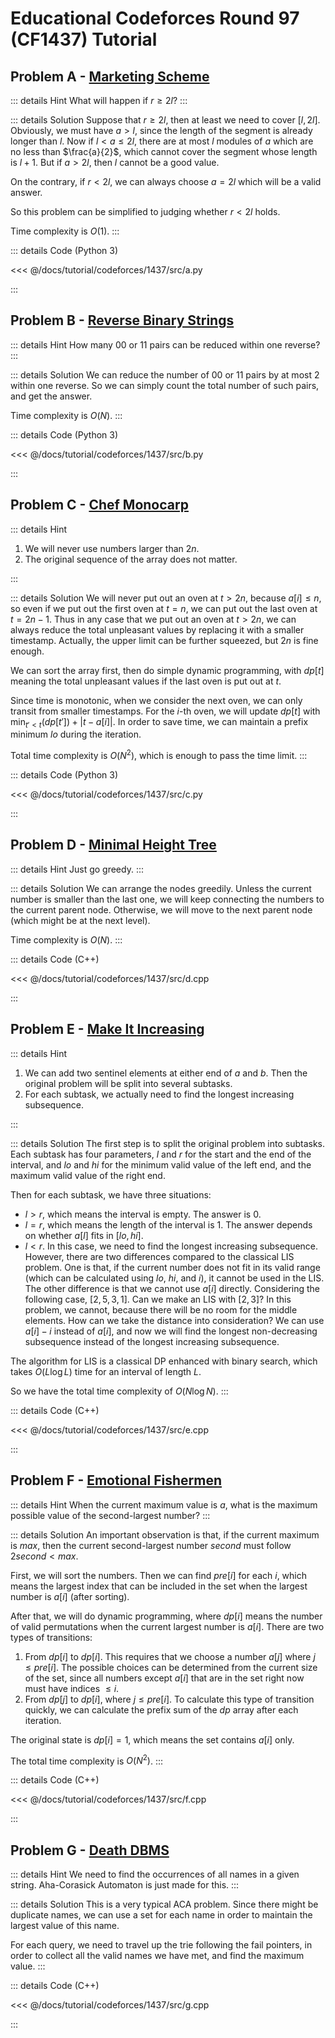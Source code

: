 # Educational Codeforces Round 97 (CF1437) Tutorial

## Problem A - [Marketing Scheme](https://codeforces.com/contest/1437/problem/A)

::: details Hint
What will happen if $r\geq2l$?
:::

::: details Solution
Suppose that $r\geq2l$, then at least we need to cover $[l,2l]$. Obviously, we must have $a>l$, since the length of the segment is already longer than $l$. Now if $l<a\leq2l$, there are at most $l$ modules of $a$ which are no less than $\frac{a}{2}$, which cannot cover the segment whose length is $l+1$. But if $a>2l$, then $l$ cannot be a good value.

On the contrary, if $r<2l$, we can always choose $a=2l$ which will be a valid answer.

So this problem can be simplified to judging whether $r<2l$ holds.

Time complexity is $O(1)$.
:::

::: details Code (Python 3)

<<< @/docs/tutorial/codeforces/1437/src/a.py

:::

## Problem B - [Reverse Binary Strings](https://codeforces.com/contest/1437/problem/B)

::: details Hint
How many $00$ or $11$ pairs can be reduced within one reverse?
:::

::: details Solution
We can reduce the number of $00$ or $11$ pairs by at most $2$ within one reverse. So we can simply count the total number of such pairs, and get the answer.

Time complexity is $O(N)$.
:::

::: details Code (Python 3)

<<< @/docs/tutorial/codeforces/1437/src/b.py

:::

## Problem C - [Chef Monocarp](https://codeforces.com/contest/1437/problem/C)

::: details Hint

1. We will never use numbers larger than $2n$.
2. The original sequence of the array does not matter.

:::

::: details Solution
We will never put out an oven at $t>2n$, because $a[i]\leq n$, so even if we put out the first oven at $t=n$, we can put out the last oven at $t=2n-1$. Thus in any case that we put out an oven at $t>2n$, we can always reduce the total unpleasant values by replacing it with a smaller timestamp. Actually, the upper limit can be further squeezed, but $2n$ is fine enough.

We can sort the array first, then do simple dynamic programming, with $dp[t]$ meaning the total unpleasant values if the last oven is put out at $t$.

Since time is monotonic, when we consider the next oven, we can only transit from smaller timestamps. For the $i$-th oven, we will update $dp[t]$ with $\min_{t'<t}(dp[t'])+|t-a[i]|$. In order to save time, we can maintain a prefix minimum $lo$ during the iteration.

Total time complexity is $O(N^2)$, which is enough to pass the time limit.
:::

::: details Code (Python 3)

<<< @/docs/tutorial/codeforces/1437/src/c.py

:::

## Problem D - [Minimal Height Tree](https://codeforces.com/contest/1437/problem/D)

::: details Hint
Just go greedy.
:::

::: details Solution
We can arrange the nodes greedily. Unless the current number is smaller than the last one, we will keep connecting the numbers to the current parent node. Otherwise, we will move to the next parent node (which might be at the next level).

Time complexity is $O(N)$.
:::

::: details Code (C++)

<<< @/docs/tutorial/codeforces/1437/src/d.cpp

:::

## Problem E - [Make It Increasing](https://codeforces.com/contest/1437/problem/E)

::: details Hint

1. We can add two sentinel elements at either end of $a$ and $b$. Then the original problem will be split into several subtasks.
2. For each subtask, we actually need to find the longest increasing subsequence.

:::

::: details Solution
The first step is to split the original problem into subtasks. Each subtask has four parameters, $l$ and $r$ for the start and the end of the interval, and $lo$ and $hi$ for the minimum valid value of the left end, and the maximum valid value of the right end.

Then for each subtask, we have three situations:

- $l>r$, which means the interval is empty. The answer is $0$.
- $l=r$, which means the length of the interval is $1$. The answer depends on whether $a[l]$ fits in $[lo,hi]$.
- $l<r$. In this case, we need to find the longest increasing subsequence. However, there are two differences compared to the classical LIS problem. One is that, if the current number does not fit in its valid range (which can be calculated using $lo$, $hi$, and $i$), it cannot be used in the LIS. The other difference is that we cannot use $a[i]$ directly. Considering the following case, $[2,5,3,1]$. Can we make an LIS with $[2,3]$? In this problem, we cannot, because there will be no room for the middle elements. How can we take the distance into consideration? We can use $a[i]-i$ instead of $a[i]$, and now we will find the longest non-decreasing subsequence instead of the longest increasing subsequence.

The algorithm for LIS is a classical DP enhanced with binary search, which takes $O(L\log L)$ time for an interval of length $L$.

So we have the total time complexity of $O(N\log N)$.
:::

::: details Code (C++)

<<< @/docs/tutorial/codeforces/1437/src/e.cpp

:::

## Problem F - [Emotional Fishermen](https://codeforces.com/contest/1437/problem/F)

::: details Hint
When the current maximum value is $a$, what is the maximum possible value of the second-largest number?
:::

::: details Solution
An important observation is that, if the current maximum is $max$, then the current second-largest number $second$ must follow $2second<max$.

First, we will sort the numbers. Then we can find $pre[i]$ for each $i$, which means the largest index that can be included in the set when the largest number is $a[i]$ (after sorting).

After that, we will do dynamic programming, where $dp[i]$ means the number of valid permutations when the current largest number is $a[i]$. There are two types of transitions:

1. From $dp[i]$ to $dp[i]$. This requires that we choose a number $a[j]$ where $j\leq pre[i]$. The possible choices can be determined from the current size of the set, since all numbers except $a[i]$ that are in the set right now must have indices $\leq i$.
2. From $dp[j]$ to $dp[i]$, where $j\leq pre[i]$. To calculate this type of transition quickly, we can calculate the prefix sum of the $dp$ array after each iteration.

The original state is $dp[i]=1$, which means the set contains $a[i]$ only.

The total time complexity is $O(N^2)$.
:::

::: details Code (C++)

<<< @/docs/tutorial/codeforces/1437/src/f.cpp

:::

## Problem G - [Death DBMS](https://codeforces.com/contest/1437/problem/G)

::: details Hint
We need to find the occurrences of all names in a given string. Aha-Corasick Automaton is just made for this.
:::

::: details Solution
This is a very typical ACA problem. Since there might be duplicate names, we can use a set for each name in order to maintain the largest value of this name.

For each query, we need to travel up the trie following the fail pointers, in order to collect all the valid names we have met, and find the maximum value.
:::

::: details Code (C++)

<<< @/docs/tutorial/codeforces/1437/src/g.cpp

:::

<Utterances />
